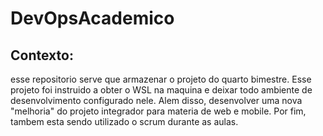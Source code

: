 # DevOpsAcademico

## Contexto:
esse repositorio serve que armazenar o projeto do quarto bimestre. Esse projeto foi instruido a obter o WSL na maquina e deixar todo ambiente de desenvolvimento configurado nele. Alem disso, desenvolver uma nova "melhoria" do projeto integrador para materia de web e mobile. Por fim, tambem esta sendo utilizado o scrum durante as aulas.
